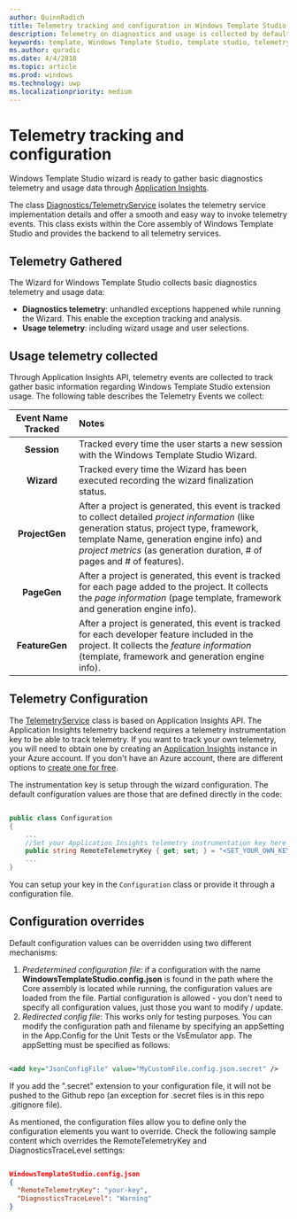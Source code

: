 ```yaml
---
author: QuinnRadich
title: Telemetry tracking and configuration in Windows Template Studio
description: Telemetry on diagnostics and usage is collected by default in any Windows Template Studio projects.
keywords: template, Windows Template Studio, template studio, telemetry
ms.author: quradic
ms.date: 4/4/2018
ms.topic: article
ms.prod: windows
ms.technology: uwp
ms.localizationpriority: medium
---
```


# Telemetry tracking and configuration

Windows Template Studio wizard is ready to gather basic diagnostics telemetry and usage data through [Application Insights](https://azure.microsoft.com/services/application-insights/).

The class [Diagnostics/TelemetryService](https://github.com/Microsoft/WindowsTemplateStudio/blob/dev/code/src/Core/Diagnostics/TelemetryService.cs) isolates the telemetry service implementation details and offer a smooth and easy way to invoke telemetry events. This class exists within the Core assembly of Windows Template Studio and provides the backend to all telemetry services.

## Telemetry Gathered

The Wizard for Windows Template Studio collects basic diagnostics telemetry and usage data:

* **Diagnostics telemetry**: unhandled exceptions happened while running the Wizard. This enable the exception tracking and analysis.
* **Usage telemetry**: including wizard usage and user selections.

## Usage telemetry collected

Through Application Insights API, telemetry events are collected to track gather basic information regarding Windows Template Studio extension usage. The following table describes the Telemetry Events we collect:

|Event Name Tracked |Notes |
|:-------------:|:-----|
| **Session** | Tracked every time the user starts a new session with the Windows Template Studio Wizard.|
| **Wizard** | Tracked every time the Wizard has been executed recording the wizard finalization status.|
| **ProjectGen** | After a project is generated, this event is tracked to collect detailed *project information* (like generation status, project type, framework, template Name, generation engine info) and *project metrics* (as generation duration, # of pages and # of features).|
| **PageGen** | After a project is generated, this event is tracked for each page added to the project. It collects the *page information* (page template, framework and generation engine info).|
| **FeatureGen** | After a project is generated, this event is tracked for each developer feature included in the project. It collects the *feature information* (template, framework and generation engine info).|

## Telemetry Configuration

The [TelemetryService](https://github.com/Microsoft/WindowsTemplateStudio/blob/dev/code/src/Core/Diagnostics/TelemetryService.cs) class is based on Application Insights API. The Application Insights telemetry backend requires a telemetry instrumentation key to be able to track telemetry. If you want to track your own telemetry, you will need to obtain one by creating an [Application Insights](https://docs.microsoft.com/azure/application-insights/app-insights-asp-net) instance in your Azure account. If you don't have an Azure account, there are different options to [create one for free](https://azure.microsoft.com/free/).

The instrumentation key is setup through the wizard configuration. The default configuration values are those that are defined directly in the code:

``` csharp

public class Configuration
{
    ...
    //Set your Application Insights telemetry instrumentation key here (configure it in a WindowsTemplateStudio.config.json located in the working folder).
    public string RemoteTelemetryKey { get; set; } = "<SET_YOUR_OWN_KEY>";
    ...
}
```

You can setup your key in the `Configuration` class or provide it through a configuration file.

## Configuration overrides

Default configuration values can be overridden using two different mechanisms:

1. *Predetermined configuration file*: if a configuration with the name **WindowsTemplateStudio.config.json** is found in the path where the Core assembly is located while running, the configuration values are loaded from the file. Partial configuration is allowed - you don't need to specify all configuration values, just those you want to modify / update.
1. *Redirected config file*: This works only for testing purposes. You can modify the configuration path and filename by specifying an appSetting in the App.Config for the Unit Tests or the VsEmulator app. The appSetting must be specified as follows:

``` xml

<add key="JsonConfigFile" value="MyCustomFile.config.json.secret" />

```

If you add the ".secret" extension to your configuration file, it will not be pushed to the Github repo (an exception for .secret files is in this repo .gitignore file).

As mentioned, the configuration files allow you to define only the configuration elements you want to override. Check the following sample content which overrides the RemoteTelemetryKey and DiagnosticsTraceLevel settings:

``` json

WindowsTemplateStudio.config.json
{
  "RemoteTelemetryKey": "your-key",
  "DiagnosticsTraceLevel": "Warning"
}

```